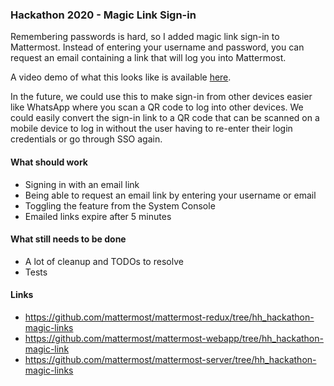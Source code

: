 ### Hackathon 2020 - Magic Link Sign-in

Remembering passwords is hard, so I added magic link sign-in to Mattermost. Instead of entering your username and password, you can request an email containing a link that will log you into Mattermost.

A video demo of what this looks like is available [here](https://community-daily.mattermost.com/files/x8zrxjy4bibktm68mojrcasn7r/public?h=eQcOd9RxtYq7uC75D46Oo2yE2AuSlekHJ-zjZzPQDh4).

In the future, we could use this to make sign-in from other devices easier like WhatsApp where you scan a QR code to log into other devices. We could easily convert the sign-in link to a QR code that can be scanned on a mobile device to log in without the user having to re-enter their login credentials or go through SSO again.

#### What should work

- Signing in with an email link
- Being able to request an email link by entering your username or email
- Toggling the feature from the System Console
- Emailed links expire after 5 minutes

#### What still needs to be done

- A lot of cleanup and TODOs to resolve
- Tests

#### Links
- https://github.com/mattermost/mattermost-redux/tree/hh_hackathon-magic-links
- https://github.com/mattermost/mattermost-webapp/tree/hh_hackathon-magic-link
- https://github.com/mattermost/mattermost-server/tree/hh_hackathon-magic-links
